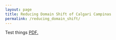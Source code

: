 ```yaml
---
layout: page
title: Reducing Domain Shift of Calgari Campinas
permalink: /reducing_domain_shift/
---
```



Test things
<a href="morris-klasen.de/folder/document.pdf" target="_blank">PDF.</a>
